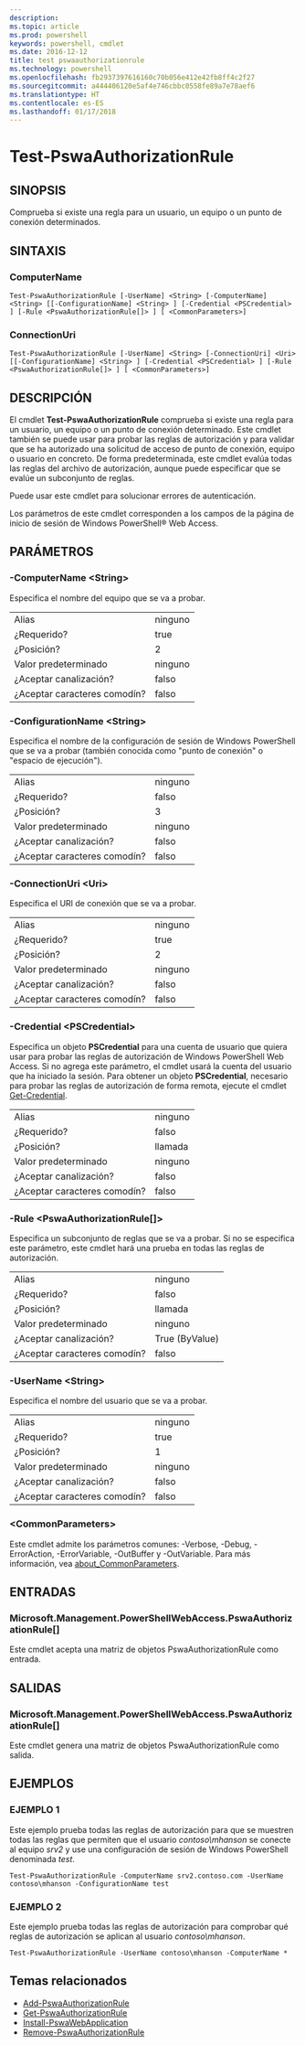 ```yaml
---
description: 
ms.topic: article
ms.prod: powershell
keywords: powershell, cmdlet
ms.date: 2016-12-12
title: test pswaauthorizationrule
ms.technology: powershell
ms.openlocfilehash: fb2937397616160c70b056e412e42fb8ff4c2f27
ms.sourcegitcommit: a444406120e5af4e746cbbc0558fe89a7e78aef6
ms.translationtype: HT
ms.contentlocale: es-ES
ms.lasthandoff: 01/17/2018
---
```

# <a name="test-pswaauthorizationrule"></a>Test-PswaAuthorizationRule

## <a name="synopsis"></a>SINOPSIS

Comprueba si existe una regla para un usuario, un equipo o un punto de conexión determinados.

## <a name="syntax"></a>SINTAXIS

### <a name="computername"></a>ComputerName
```
Test-PswaAuthorizationRule [-UserName] <String> [-ComputerName] <String> [[-ConfigurationName] <String> ] [-Credential <PSCredential> ] [-Rule <PswaAuthorizationRule[]> ] [ <CommonParameters>]
```

### <a name="connectionuri"></a>ConnectionUri
```
Test-PswaAuthorizationRule [-UserName] <String> [-ConnectionUri] <Uri> [[-ConfigurationName] <String> ] [-Credential <PSCredential> ] [-Rule <PswaAuthorizationRule[]> ] [ <CommonParameters>]
```

## <a name="description"></a>DESCRIPCIÓN

El cmdlet **Test-PswaAuthorizationRule** comprueba si existe una regla para un usuario, un equipo o un punto de conexión determinado.
Este cmdlet también se puede usar para probar las reglas de autorización y para validar que se ha autorizado una solicitud de acceso de punto de conexión, equipo o usuario en concreto.
De forma predeterminada, este cmdlet evalúa todas las reglas del archivo de autorización,
aunque puede especificar que se evalúe un subconjunto de reglas.

Puede usar este cmdlet para solucionar errores de autenticación.

Los parámetros de este cmdlet corresponden a los campos de la página de inicio de sesión de Windows PowerShell® Web Access.

## <a name="parameters"></a>PARÁMETROS

### <a name="-computername-ltstringgt"></a>-ComputerName &lt;String&gt;

Especifica el nombre del equipo que se va a probar.

|||  
|-|-|
| Alias                              | ninguno                                 |
| ¿Requerido?                            | true                                 |
| ¿Posición?                            | 2                                    |
| Valor predeterminado                        | ninguno                                 |
| ¿Aceptar canalización?               | falso                                |
| ¿Aceptar caracteres comodín?          | falso                                |

### <a name="-configurationname-ltstringgt"></a>-ConfigurationName &lt;String&gt;

Especifica el nombre de la configuración de sesión de Windows PowerShell que se va a probar (también conocida como "punto de conexión" o "espacio de ejecución").

|||  
|-|-|
| Alias                              | ninguno                                 |
| ¿Requerido?                            | falso                                |
| ¿Posición?                            | 3                                    |
| Valor predeterminado                        | ninguno                                 |
| ¿Aceptar canalización?               | falso                                |
| ¿Aceptar caracteres comodín?          | falso                                |

### <a name="-connectionuri-lturigt"></a>-ConnectionUri &lt;Uri&gt;

Especifica el URI de conexión que se va a probar.

|||  
|-|-|
| Alias                              | ninguno                                 |
| ¿Requerido?                            | true                                 |
| ¿Posición?                            | 2                                    |
| Valor predeterminado                        | ninguno                                 |
| ¿Aceptar canalización?               | falso                                |
| ¿Aceptar caracteres comodín?          | falso                                |

### <a name="-credential-ltpscredentialgt"></a>-Credential &lt;PSCredential&gt;

Especifica un objeto **PSCredential** para una cuenta de usuario que quiera usar para probar las reglas de autorización de Windows PowerShell Web Access. Si no agrega este parámetro, el cmdlet usará la cuenta del usuario que ha iniciado la sesión. Para obtener un objeto **PSCredential**, necesario para probar las reglas de autorización de forma remota, ejecute el cmdlet [Get-Credential](http://go.microsoft.com/fwlink/?LinkID=293936).

|||  
|-|-|
| Alias                              | ninguno                                 |
| ¿Requerido?                            | falso                                |
| ¿Posición?                            | llamada                                |
| Valor predeterminado                        | ninguno                                 |
| ¿Aceptar canalización?               | falso                                |
| ¿Aceptar caracteres comodín?          | falso                                |

### <a name="-rule-ltpswaauthorizationrulegt"></a>-Rule &lt;PswaAuthorizationRule\[\]&gt;

Especifica un subconjunto de reglas que se va a probar. Si no se especifica este parámetro, este cmdlet hará una prueba en todas las reglas de autorización.

|||  
|-|-|
| Alias                              | ninguno                                 |
| ¿Requerido?                            | falso                                |
| ¿Posición?                            | llamada                                |
| Valor predeterminado                        | ninguno                                 |
| ¿Aceptar canalización?               | True (ByValue)                       |
| ¿Aceptar caracteres comodín?          | falso                                |

### <a name="-username-ltstringgt"></a>-UserName &lt;String&gt;

Especifica el nombre del usuario que se va a probar.

|||  
|-|-|
| Alias                              | ninguno                                 |
| ¿Requerido?                            | true                                 |
| ¿Posición?                            | 1                                    |
| Valor predeterminado                        | ninguno                                 |
| ¿Aceptar canalización?               | falso                                |
| ¿Aceptar caracteres comodín?          | falso                                |

### <a name="ltcommonparametersgt"></a>&lt;CommonParameters&gt;

Este cmdlet admite los parámetros comunes: -Verbose, -Debug, -ErrorAction, -ErrorVariable, -OutBuffer y -OutVariable.
Para más información, vea [about_CommonParameters](http://go.microsoft.com/fwlink/p/?LinkID=113216).

## <a name="inputs"></a>ENTRADAS

### <a name="microsoftmanagementpowershellwebaccesspswaauthorizationrule"></a>Microsoft.Management.PowerShellWebAccess.PswaAuthorizationRule\[\]

Este cmdlet acepta una matriz de objetos PswaAuthorizationRule como entrada.

## <a name="outputs"></a>SALIDAS

### <a name="microsoftmanagementpowershellwebaccesspswaauthorizationrule"></a>Microsoft.Management.PowerShellWebAccess.PswaAuthorizationRule\[\]

Este cmdlet genera una matriz de objetos PswaAuthorizationRule como salida.

## <a name="examples"></a>EJEMPLOS

### <a name="example-1"></a>EJEMPLO 1

Este ejemplo prueba todas las reglas de autorización para que se muestren todas las reglas que permiten que el usuario *contoso\\mhanson* se conecte al equipo *srv2* y use una configuración de sesión de Windows PowerShell denominada *test*.

```
Test-PswaAuthorizationRule -ComputerName srv2.contoso.com -UserName contoso\mhanson -ConfigurationName test
```

### <a name="example-2"></a>EJEMPLO 2

Este ejemplo prueba todas las reglas de autorización para comprobar qué reglas de autorización se aplican al usuario *contoso\\mhanson*.

```
Test-PswaAuthorizationRule -UserName contoso\mhanson -ComputerName *
```

## <a name="related-topics"></a>Temas relacionados

- [Add-PswaAuthorizationRule](add-pswaauthorizationrule.md)
- [Get-PswaAuthorizationRule](get-pswaauthorizationrule.md)
- [Install-PswaWebApplication](install-pswawebapplication.md)
- [Remove-PswaAuthorizationRule](remove-pswaauthorizationrule.md)
